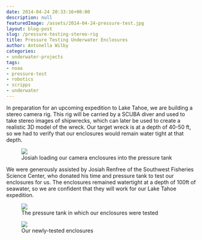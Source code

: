 ```yaml
---
date: 2014-04-24 20:33:16+00:00
description: null
featuredImage: /assets/2014-04-24-pressure-test.jpg
layout: blog-post
slug: /pressure-testing-stereo-rig
title: Pressure Testing Underwater Enclosures
author: Antonella Wilby
categories:
- underwater-projects
tags:
- noaa
- pressure-test
- robotics
- scripps
- underwater
---
```

In preparation for an upcoming expedition to Lake Tahoe, we are building a stereo camera rig. This rig will be carried by a SCUBA diver and used to take stereo images of shipwrecks, which can later be used to create a realistic 3D model of the wreck. Our target wreck is at a depth of 40-50 ft, so we had to verify that our enclosures would remain water tight at that depth.

<figure>
<a href="{{'/assets/2014-04-24-pressure-test-load.jpg' | absolute_url}}"><img src="{{'/assets/2014-04-24-pressure-test-load.jpg' | resize: '1024x768'}}"></a>
<figcaption>Josiah loading our camera enclosures into the pressure tank</figcaption>
</figure>

We were generously assisted by Josiah Renfree of the Southwest Fisheries Science Center, who donated his time and pressure tank to test our enclosures for us. The enclosures remained watertight at a depth of 100ft of seawater, so we are confident that they will work for our Lake Tahoe expedition.

<figure>
<a href="{{'/assets/2014-04-24-pressure-test.jpg' | absolute_url}}"><img src="{{'/assets/2014-04-24-pressure-test.jpg' | resize: '1024x768'}}"></a>
<figcaption>The pressure tank in which our enclosures were tested</figcaption>
</figure>

<figure>
<a href="{{'/assets/2014-04-24-enclosures.jpg' | absolute_url}}"><img src="{{'/assets/2014-04-24-enclosures.jpg' | resize: '1024x768'}}"></a>
<figcaption>Our newly-tested enclosures</figcaption>
</figure>